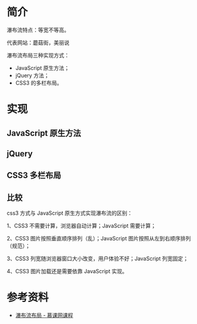 # 简介

瀑布流特点：等宽不等高。

代表网站：蘑菇街，美丽说

瀑布流布局三种实现方式：

- JavaScript 原生方法；
- jQuery 方法；
- CSS3 的多栏布局。



# 实现

## JavaScript 原生方法







## jQuery



## CSS3 多栏布局







## 比较



css3 方式与 JavaScript 原生方式实现瀑布流的区别： 

1、CSS3 不需要计算，浏览器自动计算；JavaScript 需要计算； 

2、CSS3  图片按照垂直顺序排列（乱）；JavaScript 图片按照从左到右顺序排列（规范）； 

3、CSS3  列宽随浏览器窗口大小改变，用户体验不好；JavaScript 列宽固定；

 4、CSS3  图片加载还是需要依靠 JavaScript 实现。









# 参考资料

- [瀑布流布局 - 慕课网课程](https://www.imooc.com/learn/101)
